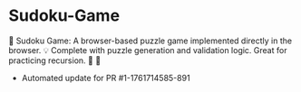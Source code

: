 # Sudoku-Game
🔢 Sudoku Game: A browser-based puzzle game implemented directly in the browser. 💡 Complete with puzzle generation and validation logic. Great for practicing recursion. 🧠 🧩


- Automated update for PR #1-1761714585-891